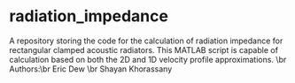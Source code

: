 # radiation_impedance
A repository storing the code for the calculation of radiation impedance for rectangular clamped acoustic radiators. This MATLAB script is capable of calculation based on both the 2D and 1D velocity profile approximations. \br
Authors:\br
  Eric Dew \br
  Shayan Khorassany
